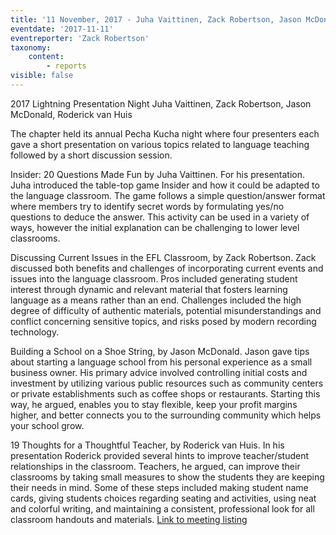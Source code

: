 ```yaml
---
title: '11 November, 2017 - Juha Vaittinen, Zack Robertson, Jason McDonald, Roderick van Huis'
eventdate: '2017-11-11'
eventreporter: 'Zack Robertson'
taxonomy:
    content:
        - reports
visible: false
---
```


2017 Lightning Presentation Night
Juha Vaittinen, Zack Robertson, Jason McDonald, Roderick van Huis

The chapter held its annual Pecha Kucha night where four presenters each gave a short presentation on various topics related to language teaching followed by a short discussion session.

Insider: 20 Questions Made Fun by Juha Vaittinen. For his presentation. Juha introduced the table-top game Insider and how it could be adapted to the language classroom. The game follows a simple question/answer format where members try to identify secret words by formulating yes/no questions to deduce the answer. This activity can be used in a variety of ways, however the initial explanation can be challenging to lower level classrooms.

Discussing Current Issues in the EFL Classroom, by Zack Robertson. Zack discussed both benefits and challenges of incorporating current events and issues into the language classroom. Pros included generating student interest through dynamic and relevant material that fosters learning language as a means rather than an end. Challenges included the high degree of difficulty of authentic materials, potential misunderstandings and conflict concerning sensitive topics, and risks posed by modern recording technology.

Building a School on a Shoe String, by Jason McDonald. Jason gave tips about starting a language school from his personal experience as a small business owner. His primary advice involved controlling initial costs and investment by utilizing various public resources such as community centers or private establishments such as coffee shops or restaurants. Starting this way, he argued, enables you to stay flexible, keep your profit margins higher, and better connects you to the surrounding community which helps your school grow.

19 Thoughts for a Thoughtful Teacher, by Roderick van Huis. In his presentation Roderick provided several hints to improve teacher/student relationships in the classroom. Teachers, he argued, can improve their classrooms by taking small measures to show the students they are keeping their needs in mind. Some of these steps included making student name cards, giving students choices regarding seating and activities, using neat and colorful writing, and maintaining a consistent, professional look for all classroom handouts and materials.
<a href="../schedule/2017/november/11">Link to meeting listing</a>
